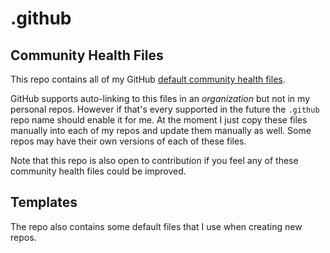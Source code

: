 # .github

## Community Health Files

This repo contains all of my GitHub [default community health files](https://help.github.com/en/github/building-a-strong-community/creating-a-default-community-health-file-for-your-organization).

GitHub supports auto-linking to this files in an *organization* but not in my personal repos. However if that's every supported in the future the `.github` repo name should enable it for me. At the moment I just copy these files manually into each of my repos and update them manually as well. Some repos may have their own versions of each of these files.

Note that this repo is also open to contribution if you feel any of these community health files could be improved.

## Templates

The repo also contains some default files that I use when creating new repos.

